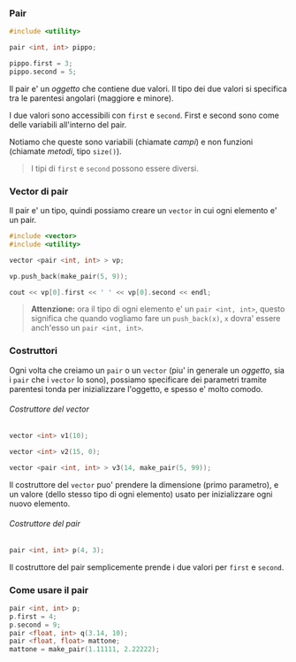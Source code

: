 ### Pair

```c++
#include <utility>

pair <int, int> pippo;

pippo.first = 3;
pippo.second = 5;
```

Il pair e' un *oggetto* che contiene due valori. Il tipo dei due valori si specifica tra le parentesi angolari (maggiore e minore).

I due valori sono accessibili con `first` e `second`. First e second sono come delle variabili all'interno del pair.

Notiamo che queste sono variabili (chiamate *campi*) e non funzioni (chiamate *metodi*, tipo `size()`).

> I tipi di `first` e `second` possono essere diversi.

### Vector di pair

Il pair e' un tipo, quindi possiamo creare un `vector` in cui ogni elemento e' un pair.

```c++
#include <vector>
#include <utility>

vector <pair <int, int> > vp;

vp.push_back(make_pair(5, 9));

cout << vp[0].first << ' ' << vp[0].second << endl;
```

> **Attenzione:** ora il tipo di ogni elemento e' un `pair <int, int>`, questo significa che quando vogliamo fare un `push_back(x)`, `x` dovra' essere anch'esso un `pair <int, int>`.

### Costruttori

Ogni volta che creiamo un `pair` o un `vector` (piu' in generale un *oggetto*, sia i `pair` che i `vector` lo sono), possiamo specificare dei parametri tramite parentesi tonda per inizializzare l'oggetto, e spesso e' molto comodo.

###### Costruttore del vector

```c++
vector <int> v1(10);

vector <int> v2(15, 0);

vector <pair <int, int> > v3(14, make_pair(5, 99));
```

Il costruttore del `vector` puo' prendere la dimensione (primo parametro), e un valore (dello stesso tipo di ogni elemento) usato per inizializzare ogni nuovo elemento.

###### Costruttore del pair

```c++
pair <int, int> p(4, 3);
```

Il costruttore del pair semplicemente prende i due valori per `first` e `second`.

### Come usare il pair

```c++
pair <int, int> p;
p.first = 4;
p.second = 9;
pair <float, int> q(3.14, 10);
pair <float, float> mattone;
mattone = make_pair(1.11111, 2.22222);
```
